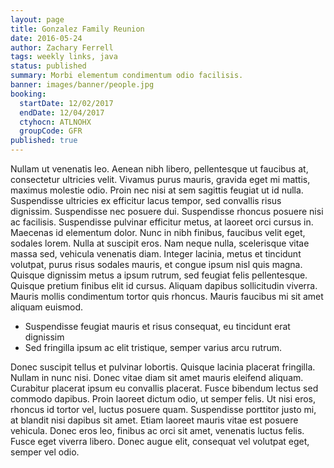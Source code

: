 ```yaml
---
layout: page
title: Gonzalez Family Reunion
date: 2016-05-24
author: Zachary Ferrell
tags: weekly links, java
status: published
summary: Morbi elementum condimentum odio facilisis.
banner: images/banner/people.jpg
booking:
  startDate: 12/02/2017
  endDate: 12/04/2017
  ctyhocn: ATLNOHX
  groupCode: GFR
published: true
---
```

Nullam ut venenatis leo. Aenean nibh libero, pellentesque ut faucibus at, consectetur ultricies velit. Vivamus purus mauris, gravida eget mi mattis, maximus molestie odio. Proin nec nisi at sem sagittis feugiat ut id nulla. Suspendisse ultricies ex efficitur lacus tempor, sed convallis risus dignissim. Suspendisse nec posuere dui. Suspendisse rhoncus posuere nisi ac facilisis. Suspendisse pulvinar efficitur metus, at laoreet orci cursus in. Maecenas id elementum dolor.
Nunc in nibh finibus, faucibus velit eget, sodales lorem. Nulla at suscipit eros. Nam neque nulla, scelerisque vitae massa sed, vehicula venenatis diam. Integer lacinia, metus et tincidunt volutpat, purus risus sodales mauris, et congue ipsum nisl quis magna. Quisque dignissim metus a ipsum rutrum, sed feugiat felis pellentesque. Quisque pretium finibus elit id cursus. Aliquam dapibus sollicitudin viverra. Mauris mollis condimentum tortor quis rhoncus. Mauris faucibus mi sit amet aliquam euismod.

* Suspendisse feugiat mauris et risus consequat, eu tincidunt erat dignissim
* Sed fringilla ipsum ac elit tristique, semper varius arcu rutrum.

Donec suscipit tellus et pulvinar lobortis. Quisque lacinia placerat fringilla. Nullam in nunc nisi. Donec vitae diam sit amet mauris eleifend aliquam. Curabitur placerat ipsum eu convallis placerat. Fusce bibendum lectus sed commodo dapibus. Proin laoreet dictum odio, ut semper felis. Ut nisi eros, rhoncus id tortor vel, luctus posuere quam. Suspendisse porttitor justo mi, at blandit nisi dapibus sit amet. Etiam laoreet mauris vitae est posuere vehicula. Donec eros leo, finibus ac orci sit amet, venenatis luctus felis. Fusce eget viverra libero. Donec augue elit, consequat vel volutpat eget, semper vel odio.
